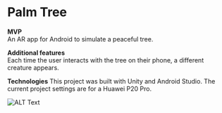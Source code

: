 # Palm Tree

**MVP** 
<br>An AR app for Android to simulate a peaceful tree.

**Additional features** <br>
Each time the user interacts with the tree on their phone, a different creature appears.

**Technologies**
This project was built with Unity and Android Studio. The current project settings are for a Huawei P20 Pro.

<!-- ![top](images/AR_top.png)
_AR simulation on webcam._ -->

![ALT Text](https://media.giphy.com/media/fvlRvfJvpiPAaTdHcV/giphy-downsized-large.gif)